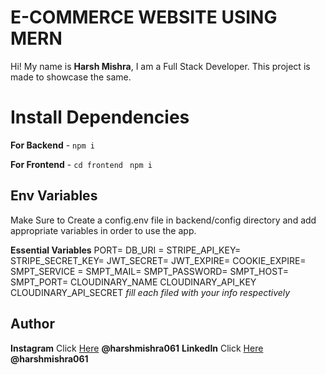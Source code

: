 # E-COMMERCE WEBSITE USING MERN

Hi! My name is **Harsh Mishra**, I am a Full Stack Developer. This project is made to showcase the same.

# Install Dependencies

**For Backend** - `npm i`

**For Frontend** - `cd frontend` ` npm i`

## Env Variables

Make Sure to Create a config.env file in backend/config directory and add appropriate variables in order to use the app.

**Essential Variables**
PORT=
DB_URI =
STRIPE_API_KEY=
STRIPE_SECRET_KEY=
JWT_SECRET=
JWT_EXPIRE=
COOKIE_EXPIRE=
SMPT_SERVICE =
SMPT_MAIL=
SMPT_PASSWORD=
SMPT_HOST=
SMPT_PORT=
CLOUDINARY_NAME
CLOUDINARY_API_KEY
CLOUDINARY_API_SECRET
_fill each filed with your info respectively_

## Author

**Instagram** Click [Here](https://www.instagram.com/harshmishra061) **@harshmishra061**
**LinkedIn** Click [Here](https://in.linkedin.com/in/harshmishra061) **@harshmishra061**